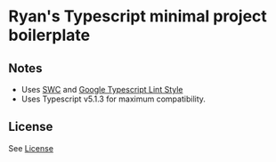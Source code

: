 # Ryan's Typescript minimal project boilerplate

## Notes
* Uses [SWC](https://swc.rs/) and [Google Typescript Lint Style](https://github.com/google/gts)
* Uses Typescript v5.1.3 for maximum compatibility.

## License
See [License](./license.md)
